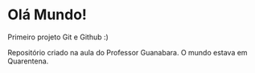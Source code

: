 # Olá Mundo!
 Primeiro projeto Git e Github :)

 Repositório criado na aula do Professor Guanabara. O mundo estava em Quarentena.
